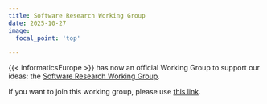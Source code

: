 ```yaml
---
title: Software Research Working Group
date: 2025-10-27
image:
  focal_point: 'top'

---
```


{{< informaticsEurope >}} has now an official Working Group to support our ideas: the <a href="https://www.informatics-europe.org/research/software-research.html">Software Research Working Group</a>.

<!--more-->

If you want to join this working group, please use [this link](https://www.informatics-europe.org/join-us/active-working-groups.html).